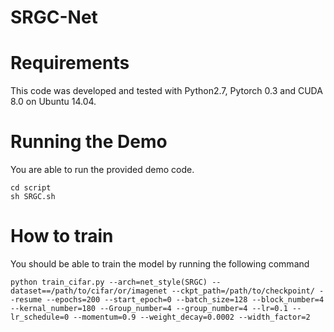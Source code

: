 # SRGC-Net

# Requirements
This code was developed and tested with Python2.7, Pytorch 0.3 and CUDA 8.0 on Ubuntu 14.04.

# Running the Demo
You are able to run the provided demo code.  
```
cd script
sh SRGC.sh
```
# How to train
You should be able to train the model by running the following command 
```
python train_cifar.py --arch=net_style(SRGC) --dataset==/path/to/cifar/or/imagenet --ckpt_path=/path/to/checkpoint/ --resume --epochs=200 --start_epoch=0 --batch_size=128 --block_number=4 --kernal_number=180 --Group_number=4 --group_number=4 --lr=0.1 --lr_schedule=0 --momentum=0.9 --weight_decay=0.0002 --width_factor=2 
```
